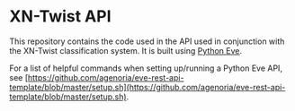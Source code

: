 # XN-Twist API

This repository contains the code used in the API used in conjunction with the XN-Twist classification system. It is built using [Python Eve](http://python-eve.org).

For a list of helpful commands when setting up/running a Python Eve API, see [https://github.com/agenoria/eve-rest-api-template/blob/master/setup.sh](https://github.com/agenoria/eve-rest-api-template/blob/master/setup.sh).
